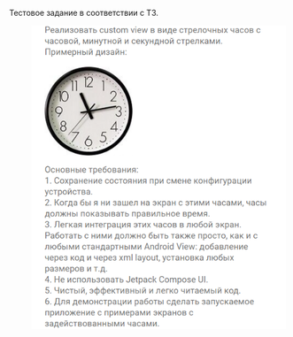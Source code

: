 Тестовое задание в соответствии с ТЗ.

<img src="sample/task.png" height="550" width="460" hspace="40">